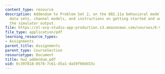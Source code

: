 ```yaml
---
content_type: resource
description: Addendum to Problem Set 2, on the 802.11a behavioral model. Includes
  data sets, channel models, and instructions on getting started and understanding
  the simulator output.
file: https://ol-ocw-studio-app-production.s3.amazonaws.com/courses/6-973-communication-system-design-spring-2006/6c39781805787c61d5a1da59f60dd15c_hw2_addendum.pdf
file_type: application/pdf
learning_resource_types:
- Assignments
parent_title: Assignments
parent_type: CourseSection
resourcetype: Document
title: hw2_addendum.pdf
uid: 6c397818-0578-7c61-d5a1-da59f60dd15c
---
```


